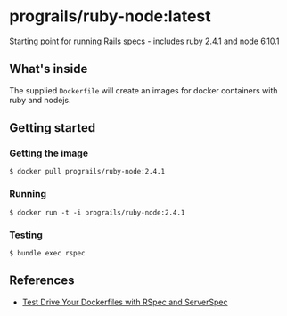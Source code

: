 # prograils/ruby-node:latest

Starting point for running Rails specs - includes ruby 2.4.1 and
node 6.10.1

## What's inside

The supplied `Dockerfile` will create an images for docker containers
with ruby and nodejs.

## Getting started

### Getting the image

```
$ docker pull prograils/ruby-node:2.4.1
```

### Running

```
$ docker run -t -i prograils/ruby-node:2.4.1
```

### Testing
```
$ bundle exec rspec
```


## References

* [Test Drive Your Dockerfiles with RSpec and ServerSpec](https://robots.thoughtbot.com/tdd-your-dockerfiles-with-rspec-and-serverspec)
